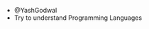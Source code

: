 - @YashGodwal
- Try to understand Programming Languages

<!---
YashGodwal/YashGodwal is a ✨ special ✨ repository because its `README.md` (this file) appears on your GitHub profile.
You can click the Preview link to take a look at your changes.
--->

